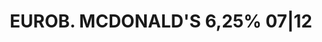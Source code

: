 ---
layout: asset
title: EUROB. MCDONALD'S 6,25% 07|12                               
isin: XS0114211211
---